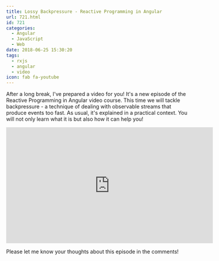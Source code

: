 ```yaml
---
title: Lossy Backpressure - Reactive Programming in Angular
url: 721.html
id: 721
categories:
  - Angular
  - JavaScript
  - Web
date: 2018-06-25 15:30:20
tags:
  - rxjs
  - angular
  - video
icon: fab fa-youtube
---
```


After a long break, I've prepared a video for you! It's a new episode of the Reactive Programming in Angular video course. This time we will tackle backpressure - a technique of dealing with observable streams that produce events too fast. As usual, it's explained in a practical context. You will not only learn what it is but also how it can help you! 

<iframe width="560" height="315" src="https://www.youtube.com/embed/Np5MF8Gt5MI" frameborder="0" allow="accelerometer; autoplay; encrypted-media; gyroscope; picture-in-picture" allowfullscreen></iframe>

Please let me know your thoughts about this episode in the comments!